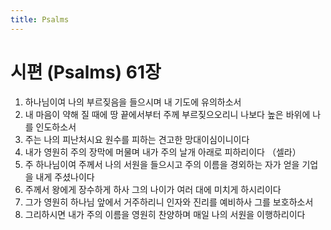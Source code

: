 ```yaml
---
title: Psalms
---
```


# 시편 (Psalms) 61장
1. 하나님이여 나의 부르짖음을 들으시며 내 기도에 유의하소서
1. 내 마음이 약해 질 때에 땅 끝에서부터 주께 부르짖으오리니 나보다 높은 바위에 나를 인도하소서
1. 주는 나의 피난처시요 원수를 피하는 견고한 망대이심이니이다
1. 내가 영원히 주의 장막에 머물며 내가 주의 날개 아래로 피하리이다 （셀라）
1. 주 하나님이여 주께서 나의 서원을 들으시고 주의 이름을 경외하는 자가 얻을 기업을 내게 주셨나이다
1. 주께서 왕에게 장수하게 하사 그의 나이가 여러 대에 미치게 하시리이다
1. 그가 영원히 하나님 앞에서 거주하리니 인자와 진리를 예비하사 그를 보호하소서
1. 그리하시면 내가 주의 이름을 영원히 찬양하며 매일 나의 서원을 이행하리이다